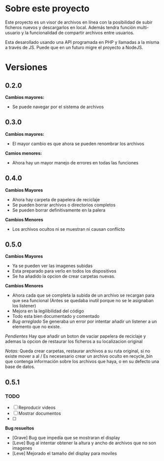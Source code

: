 # Sobre este proyecto
Este proyecto es un visor de archivos en línea con la posibilidad de subir ficheros nuevos y descargarlos en local. Además tendra función multi-usuario y la funcionalidad de compartir archivos entre usuarios.

Esta desarollado usando una API programada en PHP y llamadas a la misma a través de JS. Puede que en un futuro migre el proyecto a NodeJS.

# Versiones

## 0.2.0
**Cambios mayores:**
- Se puede navegar por el sistema de archivos

## 0.3.0
**Cambios mayores:**
- El mayor cambio es que ahora se pueden renombrar los archivos

**Camios menores:**
- Ahora hay un mayor manejo de errores en todas las funciones

## 0.4.0
**Cambios Mayores**
- Ahora hay carpeta de papelera de reciclaje
- Se pueden borrar archivos o directorios completos
- Se pueden borrar definitivamente en la palera

**Cambios Menores**
- Los archivos ocultos ni se muestran ni causan conflicto

## 0.5.0
**Cambios Mayores**
- Ya se pueden ver las imagenes subidas
- Esta preparado para verlo en todos los dispositivos
- Se ha añadido la opcion de crear carpetas nuevas.

**Cambios Menores**
- Ahora cada que se completa la subida de un archivo se recargan para que sea funcional (Antes se quedaba inutil porque no se le asignaban los listener)
- Mejora en la legilibilidad del código
- Todo esta bien documentado y comentado
- *Bug arreglado* Se generaba un error por intentar añadir un listener a un elemento que no existe.

*Pendientes*
Hay que añadir un boton de vaciar papelera de reciclaje y ademas la opcion de restaurar los ficheros a su localizacion original

*Notas:*
Queda crear carpetas, restaurar archivos a su ruta original, si no existe mover a al /
Es necesesario crear un archivo oculto en recycle_bin que contenga información sobre los archivos que haya, o en su defecto una base de datos.

## 0.5.1

### TODO
- [ ] Reproducir videos
- [ ] Mostrar documentos
- [ ] 

**Bug resueltos**
- [Grave] Bug que impedía que se mostraran el display
- [Leve] Bug al intentar obtener la altura y ancho de archivos que no son imagenes
- [Leve] Mejorado el tamaño del display para moviles